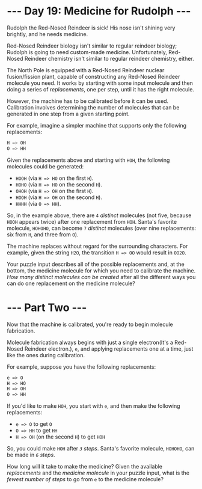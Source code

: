 ﻿# --- Day 19: Medicine for Rudolph ---

Rudolph the Red-Nosed Reindeer is sick!  His nose isn't shining very brightly, and he needs medicine.

Red-Nosed Reindeer biology isn't similar to regular reindeer biology; Rudolph is going to need custom-made medicine.  Unfortunately, Red-Nosed Reindeer chemistry isn't similar to regular reindeer chemistry, either.

The North Pole is equipped with a Red-Nosed Reindeer nuclear fusion/fission plant, capable of constructing any Red-Nosed Reindeer molecule you need.  It works by starting with some input molecule and then doing a series of *replacements*, one per step, until it has the right molecule.

However, the machine has to be calibrated before it can be used.  Calibration involves determining the number of molecules that can be generated in one step from a given starting point.

For example, imagine a simpler machine that supports only the following replacements:

```H => HO
H => OH
O => HH
```

Given the replacements above and starting with ```HOH```, the following molecules could be generated:


* ```HOOH``` (via ```H => HO``` on the first ```H```).
* ```HOHO``` (via ```H => HO``` on the second ```H```).
* ```OHOH``` (via ```H => OH``` on the first ```H```).
* ```HOOH``` (via ```H => OH``` on the second ```H```).
* ```HHHH``` (via ```O => HH```).


So, in the example above, there are ```4``` *distinct* molecules (not five, because ```HOOH``` appears twice) after one replacement from ```HOH```. Santa's favorite molecule, ```HOHOHO```, can become ```7``` *distinct* molecules (over nine replacements: six from ```H```, and three from ```O```).

The machine replaces without regard for the surrounding characters.  For example, given the string ```H2O```, the transition ```H => OO``` would result in ```OO2O```.

Your puzzle input describes all of the possible replacements and, at the bottom, the medicine molecule for which you need to calibrate the machine.  *How many distinct molecules can be created* after all the different ways you can do one replacement on the medicine molecule?

# --- Part Two ---

Now that the machine is calibrated, you're ready to begin molecule fabrication.

Molecule fabrication always begins with just a single electron(It's a Red-Nosed Reindeer electron.), ```e```, and applying replacements one at a time, just like the ones during calibration.

For example, suppose you have the following replacements:

```e => H
e => O
H => HO
H => OH
O => HH
```

If you'd like to make ```HOH```, you start with ```e```, and then make the following replacements:


* ```e => O``` to get ```O```
* ```O => HH``` to get ```HH```
* ```H => OH``` (on the second ```H```) to get ```HOH```


So, you could make ```HOH``` after *```3``` steps*.  Santa's favorite molecule, ```HOHOHO```, can be made in *```6``` steps*.

How long will it take to make the medicine?  Given the available *replacements* and the *medicine molecule* in your puzzle input, what is the *fewest number of steps* to go from ```e``` to the medicine molecule?
